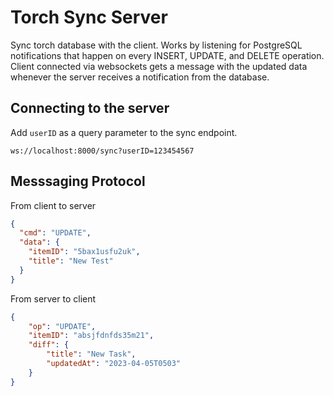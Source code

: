 # Torch Sync Server

Sync torch database with the client. Works by listening for PostgreSQL notifications that happen on every INSERT, UPDATE, and DELETE operation. Client connected via websockets gets a message with the updated data whenever the server receives a notification from the database.

## Connecting to the server

Add `userID` as a query parameter to the sync endpoint.

```
ws://localhost:8000/sync?userID=123454567
```

## Messsaging Protocol

From client to server

```json
{
  "cmd": "UPDATE",
  "data": {
    "itemID": "5bax1usfu2uk",
    "title": "New Test"
  }
}
```

From server to client

```json
{
	"op": "UPDATE",
	"itemID": "absjfdnfds35m21",
	"diff": {
		"title": "New Task",
		"updatedAt": "2023-04-05T0503"
	}
}
```
